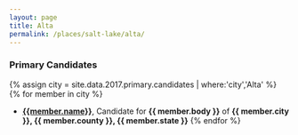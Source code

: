 ```yaml
---
layout: page
title: Alta
permalink: /places/salt-lake/alta/
---
```


### Primary Candidates
{% assign city = site.data.2017.primary.candidates | where:'city','Alta' %}
{% for member in city  %}
- <strong>[{{member.name}}](/../../people/{{member.id}})</strong>, Candidate for <strong>{{ member.body }}</strong> of <strong>{{ member.city }}, {{ member.county }}, {{ member.state }}</strong>
{% endfor %}
